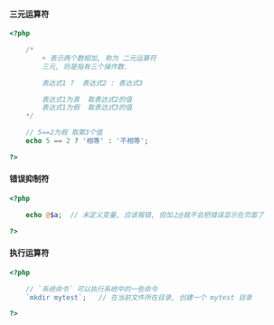 #### 三元运算符

```php
<?php

    /*
        + 表示两个数相加, 称为 二元运算符
        三元, 则是指有三个操作数.

        表达式1 ?  表达式2 : 表达式3

        表达式1为真  取表达式2的值
        表达式1为假  取表达式3的值
    */

    // 5==2为假 取第3个值
    echo 5 == 2 ? '相等' : '不相等';

?>
```

#### 错误抑制符

```php
<?php

    echo @$a;  // 未定义变量, 应该报错, 但加上@就不会把错误显示在页面了

?>
```

#### 执行运算符

```php
<?php

    // `系统命令` 可以执行系统中的一些命令
    `mkdir mytest`;   // 在当前文件所在目录, 创建一个 mytest 目录 

?>
```



